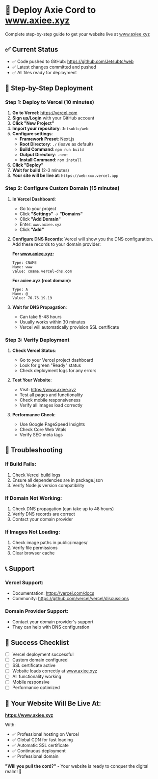 # 🚀 Deploy Axie Cord to www.axiee.xyz

Complete step-by-step guide to get your website live at www.axiee.xyz

## ✅ Current Status
- ✅ Code pushed to GitHub: https://github.com/Jetsubtc/web
- ✅ Latest changes committed and pushed
- ✅ All files ready for deployment

## 🎯 Step-by-Step Deployment

### Step 1: Deploy to Vercel (10 minutes)

1. **Go to Vercel**: https://vercel.com
2. **Sign up/Login** with your GitHub account
3. **Click "New Project"**
4. **Import your repository**: `Jetsubtc/web`
5. **Configure settings**:
   - **Framework Preset**: Next.js
   - **Root Directory**: `./` (leave as default)
   - **Build Command**: `npm run build`
   - **Output Directory**: `.next`
   - **Install Command**: `npm install`
6. **Click "Deploy"**
7. **Wait for build** (2-3 minutes)
8. **Your site will be live at**: `https://web-xxx.vercel.app`

### Step 2: Configure Custom Domain (15 minutes)

1. **In Vercel Dashboard**:
   - Go to your project
   - Click **"Settings"** → **"Domains"**
   - Click **"Add Domain"**
   - Enter: `www.axiee.xyz`
   - Click **"Add"**

2. **Configure DNS Records**:
   Vercel will show you the DNS configuration. Add these records to your domain provider:

   **For www.axiee.xyz:**
   ```
   Type: CNAME
   Name: www
   Value: cname.vercel-dns.com
   ```

   **For axiee.xyz (root domain):**
   ```
   Type: A
   Name: @
   Value: 76.76.19.19
   ```

3. **Wait for DNS Propagation**:
   - Can take 5-48 hours
   - Usually works within 30 minutes
   - Vercel will automatically provision SSL certificate

### Step 3: Verify Deployment

1. **Check Vercel Status**:
   - Go to your Vercel project dashboard
   - Look for green "Ready" status
   - Check deployment logs for any errors

2. **Test Your Website**:
   - Visit: https://www.axiee.xyz
   - Test all pages and functionality
   - Check mobile responsiveness
   - Verify all images load correctly

3. **Performance Check**:
   - Use Google PageSpeed Insights
   - Check Core Web Vitals
   - Verify SEO meta tags

## 🔧 Troubleshooting

### If Build Fails:
1. Check Vercel build logs
2. Ensure all dependencies are in package.json
3. Verify Node.js version compatibility

### If Domain Not Working:
1. Check DNS propagation (can take up to 48 hours)
2. Verify DNS records are correct
3. Contact your domain provider

### If Images Not Loading:
1. Check image paths in public/images/
2. Verify file permissions
3. Clear browser cache

## 📞 Support

### Vercel Support:
- Documentation: https://vercel.com/docs
- Community: https://github.com/vercel/vercel/discussions

### Domain Provider Support:
- Contact your domain provider's support
- They can help with DNS configuration

## 🎉 Success Checklist

- [ ] Vercel deployment successful
- [ ] Custom domain configured
- [ ] SSL certificate active
- [ ] Website loads correctly at www.axiee.xyz
- [ ] All functionality working
- [ ] Mobile responsive
- [ ] Performance optimized

## 🚀 Your Website Will Be Live At:

**https://www.axiee.xyz**

With:
- ✅ Professional hosting on Vercel
- ✅ Global CDN for fast loading
- ✅ Automatic SSL certificate
- ✅ Continuous deployment
- ✅ Professional domain

**"Will you pull the cord?"** - Your website is ready to conquer the digital realm! 🎯 